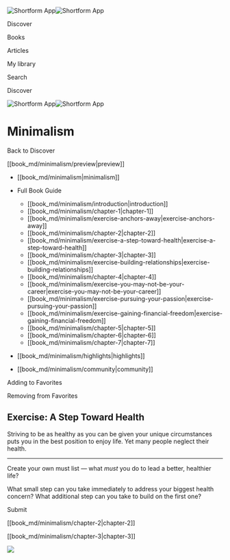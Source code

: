 ![Shortform App](/img/logo.36a2399e.svg)![Shortform App](/img/logo-dark.70c1b072.svg)

Discover

Books

Articles

My library

Search

Discover

![Shortform App](/img/logo.36a2399e.svg)![Shortform App](/img/logo-dark.70c1b072.svg)

# Minimalism

Back to Discover

[[book_md/minimalism/preview|preview]]

  * [[book_md/minimalism|minimalism]]
  * Full Book Guide

    * [[book_md/minimalism/introduction|introduction]]
    * [[book_md/minimalism/chapter-1|chapter-1]]
    * [[book_md/minimalism/exercise-anchors-away|exercise-anchors-away]]
    * [[book_md/minimalism/chapter-2|chapter-2]]
    * [[book_md/minimalism/exercise-a-step-toward-health|exercise-a-step-toward-health]]
    * [[book_md/minimalism/chapter-3|chapter-3]]
    * [[book_md/minimalism/exercise-building-relationships|exercise-building-relationships]]
    * [[book_md/minimalism/chapter-4|chapter-4]]
    * [[book_md/minimalism/exercise-you-may-not-be-your-career|exercise-you-may-not-be-your-career]]
    * [[book_md/minimalism/exercise-pursuing-your-passion|exercise-pursuing-your-passion]]
    * [[book_md/minimalism/exercise-gaining-financial-freedom|exercise-gaining-financial-freedom]]
    * [[book_md/minimalism/chapter-5|chapter-5]]
    * [[book_md/minimalism/chapter-6|chapter-6]]
    * [[book_md/minimalism/chapter-7|chapter-7]]
  * [[book_md/minimalism/highlights|highlights]]
  * [[book_md/minimalism/community|community]]



Adding to Favorites 

Removing from Favorites 

## Exercise: A Step Toward Health

Striving to be as healthy as you can be given your unique circumstances puts you in the best position to enjoy life. Yet many people neglect their health.

* * *

Create your own must list — what _must_ you do to lead a better, healthier life?

What small step can you take immediately to address your biggest health concern? What additional step can you take to build on the first one?

Submit 

[[book_md/minimalism/chapter-2|chapter-2]]

[[book_md/minimalism/chapter-3|chapter-3]]

![](https://bat.bing.com/action/0?ti=56018282&Ver=2&mid=daec708d-8ed1-4ea2-9214-38721708c24a&sid=f30c5e70639211ee87d33f0876d93783&vid=f30c9700639211eeb3a75d830392c94f&vids=0&msclkid=N&pi=0&lg=en-US&sw=800&sh=600&sc=24&nwd=1&tl=Shortform%20%7C%20Minimalism&p=https%3A%2F%2Fwww.shortform.com%2Fapp%2Fbook%2Fminimalism%2Fexercise-a-step-toward-health&r=&lt=359&evt=pageLoad&sv=1&rn=297527)
